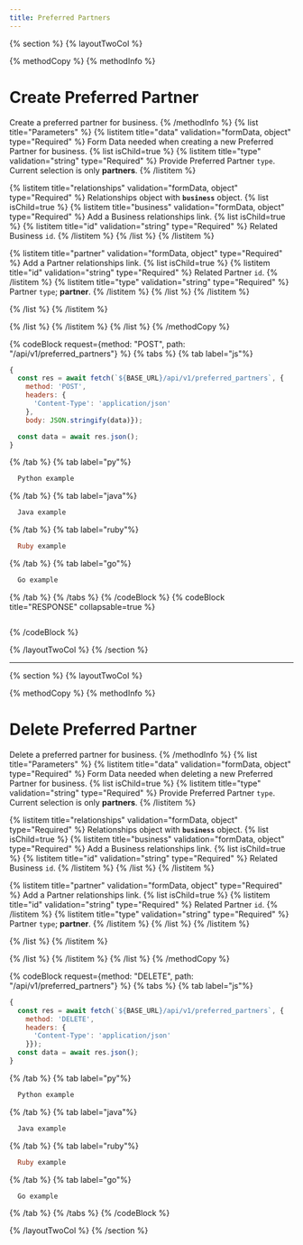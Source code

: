 ```yaml
---
title: Preferred Partners
---
```

{% section %}
{% layoutTwoCol %}

{% methodCopy %}
{% methodInfo %}
  # Create Preferred Partner
  Create a preferred partner for business.
{% /methodInfo %}
{% list title="Parameters" %}
  {% listitem title="data" validation="formData, object" type="Required" %}
  Form Data needed when creating a new Preferred Partner for business.
  {% list isChild=true %}
  {% listitem title="type" validation="string" type="Required" %}
  Provide Preferred Partner `type`. Current selection is only **partners**.
  {% /listitem %}

  {% listitem title="relationships" validation="formData, object" type="Required" %}
  Relationships object with **`business`** object.
  {% list isChild=true %}
  {% listitem title="business" validation="formData, object" type="Required" %}
  Add a Business relationships link.
  {% list isChild=true %}
  {% listitem title="id" validation="string" type="Required" %}
  Related Business `id`.
  {% /listitem %}
  {% /list %}
  {% /listitem %}

  {% listitem title="partner" validation="formData, object" type="Required" %}
  Add a Partner relationships link.
  {% list isChild=true %}
  {% listitem title="id" validation="string" type="Required" %}
  Related Partner `id`.
  {% /listitem %}
  {% listitem title="type" validation="string" type="Required" %}
  Partner `type`; **partner**.
  {% /listitem %}
  {% /list %}
  {% /listitem %}

  {% /list %}
  {% /listitem %}

  {% /list %}
  {% /listitem %}
{% /list %}
{% /methodCopy %}

{% codeBlock request={method: "POST", path: "/api/v1/preferred_partners"} %}
{% tabs %}
  {% tab label="js"%}
  ```js
  {
    const res = await fetch(`${BASE_URL}/api/v1/preferred_partners`, {
      method: 'POST',
      headers: {
        'Content-Type': 'application/json'
      },
      body: JSON.stringify(data)});

    const data = await res.json();
  }
  ```
  {% /tab %}
  {% tab label="py"%}
  ```py
    Python example
  ```
  {% /tab %}
  {% tab label="java"%}
  ```java
    Java example
  ```
  {% /tab %}
  {% tab label="ruby"%}
  ```ruby
    Ruby example
  ```
  {% /tab %}
  {% tab label="go"%}
  ```go
    Go example
  ```
  {% /tab %}
{% /tabs %}
{% /codeBlock %}
{% codeBlock title="RESPONSE" collapsable=true %}
  ```json
  ```
{% /codeBlock %}

{% /layoutTwoCol %}
{% /section %}

- - -

{% section %}
{% layoutTwoCol %}

{% methodCopy %}
{% methodInfo %}
  # Delete Preferred Partner
  Delete a preferred partner for business.
{% /methodInfo %}
{% list title="Parameters" %}
  {% listitem title="data" validation="formData, object" type="Required" %}
  Form Data needed when deleting a new Preferred Partner for business.
  {% list isChild=true %}
  {% listitem title="type" validation="string" type="Required" %}
  Provide Preferred Partner `type`. Current selection is only **partners**.
  {% /listitem %}

  {% listitem title="relationships" validation="formData, object" type="Required" %}
  Relationships object with **`business`** object.
  {% list isChild=true %}
  {% listitem title="business" validation="formData, object" type="Required" %}
  Add a Business relationships link.
  {% list isChild=true %}
  {% listitem title="id" validation="string" type="Required" %}
  Related Business `id`.
  {% /listitem %}
  {% /list %}
  {% /listitem %}

  {% listitem title="partner" validation="formData, object" type="Required" %}
  Add a Partner relationships link.
  {% list isChild=true %}
  {% listitem title="id" validation="string" type="Required" %}
  Related Partner `id`.
  {% /listitem %}
  {% listitem title="type" validation="string" type="Required" %}
  Partner `type`; **partner**.
  {% /listitem %}
  {% /list %}
  {% /listitem %}

  {% /list %}
  {% /listitem %}

  {% /list %}
  {% /listitem %}
{% /list %}
{% /methodCopy %}

{% codeBlock request={method: "DELETE", path: "/api/v1/preferred_partners"} %}
{% tabs %}
  {% tab label="js"%}
  ```js
  {
    const res = await fetch(`${BASE_URL}/api/v1/preferred_partners`, {
      method: 'DELETE',
      headers: {
        'Content-Type': 'application/json'
      }});
    const data = await res.json();
  }
  ```
  {% /tab %}
  {% tab label="py"%}
  ```py
    Python example
  ```
  {% /tab %}
  {% tab label="java"%}
  ```java
    Java example
  ```
  {% /tab %}
  {% tab label="ruby"%}
  ```ruby
    Ruby example
  ```
  {% /tab %}
  {% tab label="go"%}
  ```go
    Go example
  ```
  {% /tab %}
{% /tabs %}
{% /codeBlock %}

{% /layoutTwoCol %}
{% /section %}
